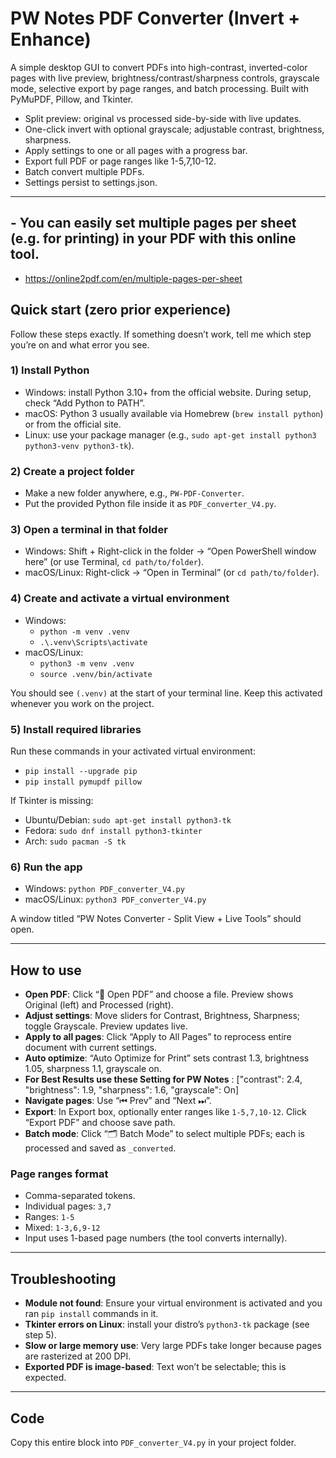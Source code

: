 # PW Notes PDF Converter (Invert + Enhance)

A simple desktop GUI to convert PDFs into high-contrast, inverted-color pages with live preview, brightness/contrast/sharpness controls, grayscale mode, selective export by page ranges, and batch processing. Built with PyMuPDF, Pillow, and Tkinter.

- Split preview: original vs processed side-by-side with live updates.
- One-click invert with optional grayscale; adjustable contrast, brightness, sharpness.
- Apply settings to one or all pages with a progress bar.
- Export full PDF or page ranges like 1-5,7,10-12.
- Batch convert multiple PDFs.
- Settings persist to settings.json.

***
## - You can easily set multiple pages per sheet (e.g. for printing) in your PDF with this online tool.
- https://online2pdf.com/en/multiple-pages-per-sheet
## Quick start (zero prior experience)

Follow these steps exactly. If something doesn’t work, tell me which step you’re on and what error you see.

### 1) Install Python
- Windows: install Python 3.10+ from the official website. During setup, check “Add Python to PATH”.
- macOS: Python 3 usually available via Homebrew (`brew install python`) or from the official site.
- Linux: use your package manager (e.g., `sudo apt-get install python3 python3-venv python3-tk`).

### 2) Create a project folder
- Make a new folder anywhere, e.g., `PW-PDF-Converter`.
- Put the provided Python file inside it as `PDF_converter_V4.py`.

### 3) Open a terminal in that folder
- Windows: Shift + Right-click in the folder → “Open PowerShell window here” (or use Terminal, `cd path/to/folder`).
- macOS/Linux: Right-click → “Open in Terminal” (or `cd path/to/folder`).

### 4) Create and activate a virtual environment
- Windows:
  - `python -m venv .venv`
  - `.\.venv\Scripts\activate`
- macOS/Linux:
  - `python3 -m venv .venv`
  - `source .venv/bin/activate`

You should see `(.venv)` at the start of your terminal line. Keep this activated whenever you work on the project.

### 5) Install required libraries
Run these commands in your activated virtual environment:
- `pip install --upgrade pip`
- `pip install pymupdf pillow`

If Tkinter is missing:
- Ubuntu/Debian: `sudo apt-get install python3-tk`
- Fedora: `sudo dnf install python3-tkinter`
- Arch: `sudo pacman -S tk`

### 6) Run the app
- Windows: `python PDF_converter_V4.py`
- macOS/Linux: `python3 PDF_converter_V4.py`

A window titled “PW Notes Converter - Split View + Live Tools” should open.

***

## How to use
- **Open PDF**: Click “📂 Open PDF” and choose a file. Preview shows Original (left) and Processed (right).
- **Adjust settings**: Move sliders for Contrast, Brightness, Sharpness; toggle Grayscale. Preview updates live.
- **Apply to all pages**: Click “Apply to All Pages” to reprocess entire document with current settings.
- **Auto optimize**: “Auto Optimize for Print” sets contrast 1.3, brightness 1.05, sharpness 1.1, grayscale on.
- **For Best Results use these Setting for PW Notes** : ["contrast": 2.4, "brightness": 1.9, "sharpness": 1.6, "grayscale": On]
- **Navigate pages**: Use “⏮ Prev” and “Next ⏭”.
- **Export**: In Export box, optionally enter ranges like `1-5,7,10-12`. Click “Export PDF” and choose save path.
- **Batch mode**: Click “🗂 Batch Mode” to select multiple PDFs; each is processed and saved as `_converted`.

### Page ranges format
- Comma-separated tokens.
- Individual pages: `3,7`
- Ranges: `1-5`
- Mixed: `1-3,6,9-12`
- Input uses 1-based page numbers (the tool converts internally).

***

## Troubleshooting
- **Module not found**: Ensure your virtual environment is activated and you ran `pip install` commands in it.
- **Tkinter errors on Linux**: install your distro’s `python3-tk` package (see step 5).
- **Slow or large memory use**: Very large PDFs take longer because pages are rasterized at 200 DPI.
- **Exported PDF is image-based**: Text won’t be selectable; this is expected.

***

## Code
Copy this entire block into `PDF_converter_V4.py` in your project folder.


